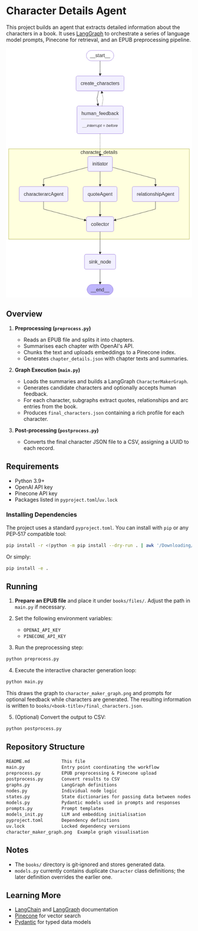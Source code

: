 # Character Details Agent

This project builds an agent that extracts detailed information about the characters in a book. It uses [LangGraph](https://github.com/langchain-ai/langgraph) to orchestrate a series of language model prompts, Pinecone for retrieval, and an EPUB preprocessing pipeline.

![Graph](character_maker_graph.png)

## Overview

1. **Preprocessing (`preprocess.py`)**
   - Reads an EPUB file and splits it into chapters.
   - Summarises each chapter with OpenAI's API.
   - Chunks the text and uploads embeddings to a Pinecone index.
   - Generates `chapter_details.json` with chapter texts and summaries.

2. **Graph Execution (`main.py`)**
   - Loads the summaries and builds a LangGraph `CharacterMakerGraph`.
   - Generates candidate characters and optionally accepts human feedback.
   - For each character, subgraphs extract quotes, relationships and arc entries from the book.
   - Produces `final_characters.json` containing a rich profile for each character.

3. **Post-processing (`postprocess.py`)**
   - Converts the final character JSON file to a CSV, assigning a UUID to each record.

## Requirements

- Python 3.9+
- OpenAI API key
- Pinecone API key
- Packages listed in `pyproject.toml`/`uv.lock`

### Installing Dependencies
The project uses a standard `pyproject.toml`. You can install with `pip` or any PEP‑517 compatible tool:

```bash
pip install -r <(python -m pip install --dry-run . | awk '/Downloading/ {print $2}')
```

Or simply:

```bash
pip install -e .
```

## Running
1. **Prepare an EPUB file** and place it under `books/files/`. Adjust the path in `main.py` if necessary.
2. Set the following environment variables:
   - `OPENAI_API_KEY`
   - `PINECONE_API_KEY`

3. Run the preprocessing step:

```bash
python preprocess.py
```

4. Execute the interactive character generation loop:

```bash
python main.py
```

This draws the graph to `character_maker_graph.png` and prompts for optional feedback while characters are generated. The resulting information is written to `books/<book-title>/final_characters.json`.

5. (Optional) Convert the output to CSV:

```bash
python postprocess.py
```

## Repository Structure

```
README.md            This file
main.py              Entry point coordinating the workflow
preprocess.py        EPUB preprocessing & Pinecone upload
postprocess.py       Convert results to CSV
graphs.py            LangGraph definitions
nodes.py             Individual node logic
states.py            State dictionaries for passing data between nodes
models.py            Pydantic models used in prompts and responses
prompts.py           Prompt templates
models_init.py       LLM and embedding initialisation
pyproject.toml       Dependency definitions
uv.lock              Locked dependency versions
character_maker_graph.png  Example graph visualisation
```

## Notes
- The `books/` directory is git‑ignored and stores generated data.
- `models.py` currently contains duplicate `Character` class definitions; the later definition overrides the earlier one.

## Learning More
- [LangChain](https://python.langchain.com/) and [LangGraph](https://github.com/langchain-ai/langgraph) documentation
- [Pinecone](https://www.pinecone.io/) for vector search
- [Pydantic](https://docs.pydantic.dev/) for typed data models

